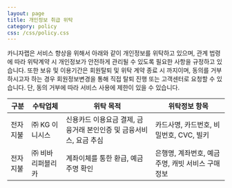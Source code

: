 ```yaml
---
layout: page
title: 개인정보 취급 위탁
category: policy
css: /css/policy.css
---
```


<link rel="stylesheet" href="/css/policy.css">
<script src="/scripts/policy.js"></script>

카니자랩은 서비스 향상을 위해서 아래와 같이 개인정보를 위탁하고 있으며, 관계 법령에 따라 위탁계약 시 개인정보가 안전하게 관리될 수 있도록 필요한 사항을 규정하고 있습니다. 또한 보유 및 이용기간은 회원탈퇴 및 위탁 계약 종료 시 까지이며, 동의를 거부하시고자 하는 경우 회원정보변경을 통해 직접 탈퇴 진행 또는 고객센터로 요청할 수 있습니다. 단, 동의 거부에 따라 서비스 사용에 제한이 있을 수 있습니다.

| 구분 | 수탁업체 | 위탁 목적 | 위탁정보 항목 |
|-----|-------|---------|------------|
| 전자지불 | ㈜ KG 이니시스 | 신용카드 이용요금 결제, 금융거래 본인인증 및 금융서비스, 요금 추심 | 카드사명, 카드번호, 비밀번호, CVC, 빌키 |
| 전자지불 | ㈜ 비바 리퍼블리카 | 계좌이체를 통한 환급, 예금주명 확인 | 은행명, 계좌번호, 예금주명, 캐빗 서비스 구매정보 |
